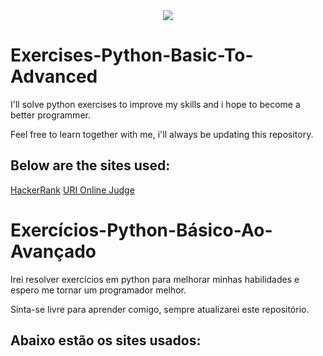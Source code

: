 <div align="center">
    <img src="/python3.jpg" </img> 
</div>


# Exercises-Python-Basic-To-Advanced

I'll solve python exercises to improve my skills and i hope to become a better programmer.

Feel free to learn together with me, i'll always be updating this repository.

## Below are the sites used:

<a href = "hackerrank.com">HackerRank</a>
<a href = "urionlinejudge.com">URI Online Judge</a>

# Exercícios-Python-Básico-Ao-Avançado

Irei resolver exercícios em python para melhorar minhas habilidades e espero me tornar um programador melhor.

Sinta-se livre para aprender comigo, sempre atualizarei este repositório.

## Abaixo estão os sites usados:
